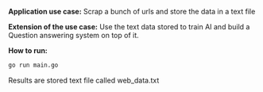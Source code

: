 **Application use case:** Scrap a bunch of urls and store the data in a text file

**Extension of the use case:** Use the text data stored to train AI and build a Question answering system on top of it. 


**How to run:**
```bash
go run main.go
```

Results are stored text file called web_data.txt



